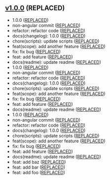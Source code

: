 ## [v1.0.0](https://www.my-repo.com/tags) (REPLACED)

- 1.0.0 ([REPLACED](https://www.my-repo.com/commit/REPLACED))
- non-angular commit ([REPLACED](https://www.my-repo.com/commit/REPLACED))
- refactor: refactor code ([REPLACED](https://www.my-repo.com/commit/REPLACED))
- docs(changelog): 1.0.0 ([REPLACED](https://www.my-repo.com/commit/REPLACED))
- chore(scripts): update scripts ([REPLACED](https://www.my-repo.com/commit/REPLACED))
- feat(scope): add another feature ([REPLACED](https://www.my-repo.com/commit/REPLACED))
- fix: fix bug ([REPLACED](https://www.my-repo.com/commit/REPLACED))
- feat: add feature ([REPLACED](https://www.my-repo.com/commit/REPLACED))
- docs(readme): update readme ([REPLACED](https://www.my-repo.com/commit/REPLACED))
- 1.0.0 ([REPLACED](https://www.my-repo.com/commit/REPLACED))
- non-angular commit ([REPLACED](https://www.my-repo.com/commit/REPLACED))
- refactor: refactor code ([REPLACED](https://www.my-repo.com/commit/REPLACED))
- docs(changelog): 1.0.0 ([REPLACED](https://www.my-repo.com/commit/REPLACED))
- chore(scripts): update scripts ([REPLACED](https://www.my-repo.com/commit/REPLACED))
- feat(scope): add another feature ([REPLACED](https://www.my-repo.com/commit/REPLACED))
- fix: fix bug ([REPLACED](https://www.my-repo.com/commit/REPLACED))
- feat: add feature ([REPLACED](https://www.my-repo.com/commit/REPLACED))
- docs(readme): update readme ([REPLACED](https://www.my-repo.com/commit/REPLACED))
- 1.0.0 ([REPLACED](https://www.my-repo.com/commit/REPLACED))
- non-angular commit ([REPLACED](https://www.my-repo.com/commit/REPLACED))
- refactor: refactor code ([REPLACED](https://www.my-repo.com/commit/REPLACED))
- docs(changelog): 1.0.0 ([REPLACED](https://www.my-repo.com/commit/REPLACED))
- chore(scripts): update scripts ([REPLACED](https://www.my-repo.com/commit/REPLACED))
- feat(scope): add another feature ([REPLACED](https://www.my-repo.com/commit/REPLACED))
- fix: fix bug ([REPLACED](https://www.my-repo.com/commit/REPLACED))
- feat: add feature ([REPLACED](https://www.my-repo.com/commit/REPLACED))
- docs(readme): update readme ([REPLACED](https://www.my-repo.com/commit/REPLACED))
- feat: add baz ([REPLACED](https://www.my-repo.com/commit/REPLACED))
- feat: add bar ([REPLACED](https://www.my-repo.com/commit/REPLACED))
- feat: add foo ([REPLACED](https://www.my-repo.com/commit/REPLACED))
